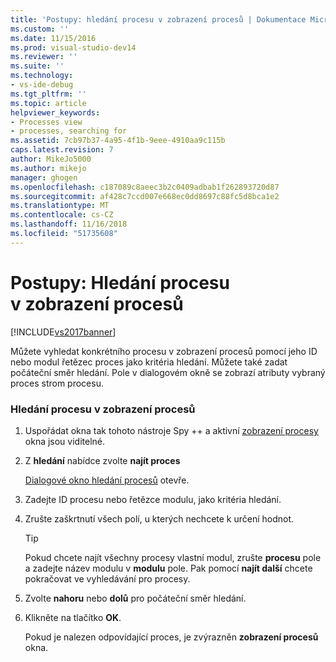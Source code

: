 ```yaml
---
title: 'Postupy: hledání procesu v zobrazení procesů | Dokumentace Microsoftu'
ms.custom: ''
ms.date: 11/15/2016
ms.prod: visual-studio-dev14
ms.reviewer: ''
ms.suite: ''
ms.technology:
- vs-ide-debug
ms.tgt_pltfrm: ''
ms.topic: article
helpviewer_keywords:
- Processes view
- processes, searching for
ms.assetid: 7cb97b37-4a95-4f1b-9eee-4910aa9c115b
caps.latest.revision: 7
author: MikeJo5000
ms.author: mikejo
manager: ghogen
ms.openlocfilehash: c187089c8aeec3b2c0409adbab1f262893720d87
ms.sourcegitcommit: af428c7ccd007e668ec0dd8697c88fc5d8bca1e2
ms.translationtype: MT
ms.contentlocale: cs-CZ
ms.lasthandoff: 11/16/2018
ms.locfileid: "51735608"
---
```

# <a name="how-to-search-for-a-process-in-processes-view"></a>Postupy: Hledání procesu v zobrazení procesů
[!INCLUDE[vs2017banner](../includes/vs2017banner.md)]

Můžete vyhledat konkrétního procesu v zobrazení procesů pomocí jeho ID nebo modul řetězec proces jako kritéria hledání. Můžete také zadat počáteční směr hledání. Pole v dialogovém okně se zobrazí atributy vybraný proces strom procesu.  
  
### <a name="to-search-for-a-process-in-processes-view"></a>Hledání procesu v zobrazení procesů  
  
1. Uspořádat okna tak tohoto nástroje Spy ++ a aktivní [zobrazení procesy](../debugger/processes-view.md) okna jsou viditelné.  
  
2. Z **hledání** nabídce zvolte **najít proces**  
  
    [Dialogové okno hledání procesů](../debugger/process-search-dialog-box.md) otevře.  
  
3. Zadejte ID procesu nebo řetězce modulu, jako kritéria hledání.  
  
4. Zrušte zaškrtnutí všech polí, u kterých nechcete k určení hodnot.  
  
   > [!TIP]
   >  Pokud chcete najít všechny procesy vlastní modul, zrušte **procesu** pole a zadejte název modulu v **modulu** pole. Pak pomocí **najít další** chcete pokračovat ve vyhledávání pro procesy.  
  
5. Zvolte **nahoru** nebo **dolů** pro počáteční směr hledání.  
  
6. Klikněte na tlačítko **OK**.  
  
   Pokud je nalezen odpovídající proces, je zvýrazněn **zobrazení procesů** okna.



